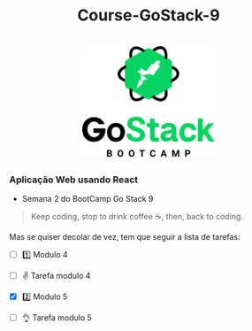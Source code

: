 
<h1 align=center>
   Course-GoStack-9
</h1>
<h1 align="center">
    <img alt="GoStack" src="Gostack.png" width="240px" />
</h1>

### Aplicação Web usando React 

- Semana 2 do BootCamp Go Stack 9

 > Keep coding, stop to drink coffee :coffee:, then, back to coding.  

Mas se quiser decolar de vez, tem que seguir a lista de tarefas:

- [ ] :one: Modulo 4
- [ ] :v: Tarefa modulo 4
- [x] :two: Modulo 5
- [ ] :ok_hand: Tarefa modulo 5 


